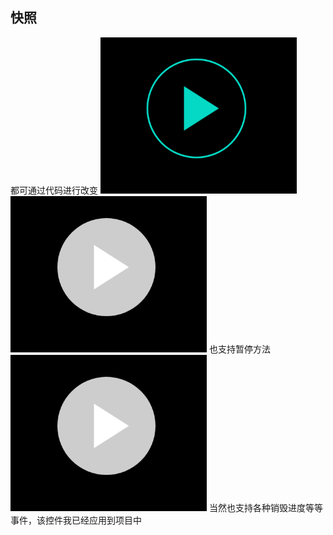 ## 快照
都可通过代码进行改变
![](https://github.com/zhongjhATC/CircularProgressView/blob/master/gif/1.gif)
![](https://github.com/zhongjhATC/CircularProgressView/blob/master/gif/2.gif)
也支持暂停方法
![](https://github.com/zhongjhATC/CircularProgressView/blob/master/gif/3.gif)
当然也支持各种销毁进度等等事件，该控件我已经应用到项目中